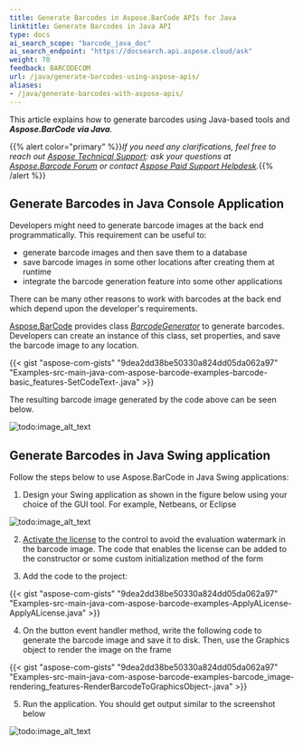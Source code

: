 ```yaml
---
title: Generate Barcodes in Aspose.BarCode APIs for Java
linktitle: Generate Barcodes in Java API
type: docs
ai_search_scope: "barcode_java_doc"
ai_search_endpoint: "https://docsearch.api.aspose.cloud/ask"
weight: 70
feedback: BARCODECOM
url: /java/generate-barcodes-using-aspose-apis/
aliases:
- /java/generate-barcodes-with-aspose-apis/
---
```


This article explains how to generate barcodes using Java-based tools and ***Aspose.BarCode via Java***.

{{% alert color="primary" %}}*If you need any clarifications, feel free to reach out [Aspose Technical Support](/barcode/net/technical-support/): ask your questions at [Aspose.Barcode Forum](https://forum.aspose.com/c/barcode/13) or contact [Aspose Paid Support Helpdesk](https://helpdesk.aspose.com/).*{{% /alert %}}


## **Generate Barcodes in Java Console Application**
Developers might need to generate barcode images at the back end programmatically. This requirement can be useful to:

- generate barcode images and then save them to a database
- save barcode images in some other locations after creating them at runtime
- integrate the barcode generation feature into some other applications

There can be many other reasons to work with barcodes at the back end which depend upon the developer's requirements.

[Aspose.BarCode](https://www.aspose.com/products/barcode/java) provides class [*BarcodeGenerator*](https://reference.aspose.com/barcode/java/com.aspose.barcode.generation/BarcodeGenerator) to generate barcodes. Developers can create an instance of this class, set properties, and save the barcode image to any location.

{{< gist "aspose-com-gists" "9dea2dd38be50330a824dd05da062a97" "Examples-src-main-java-com-aspose-barcode-examples-barcode-basic_features-SetCodeText-.java" >}}
  
The resulting barcode image generated by the code above can be seen below.
  
![todo:image_alt_text](http://i.imgur.com/eZ68GPM.jpg)
  
## **Generate Barcodes in Java Swing application**
Follow the steps below to use Aspose.BarCode in Java Swing applications:
1. Design your Swing application as shown in the figure below using your choice of the GUI tool. For example, Netbeans, or Eclipse
  
![todo:image_alt_text](http://i.imgur.com/djVeP0U.png)
  
2. [Activate the license](/barcode/java/licensing/) to the control to avoid the evaluation watermark in the barcode image. The code that enables the license can be added to the constructor or some custom initialization method of the form

3. Add the code to the project:

{{< gist "aspose-com-gists" "9dea2dd38be50330a824dd05da062a97" "Examples-src-main-java-com-aspose-barcode-examples-ApplyALicense-ApplyALicense.java" >}}

4. On the button event handler method, write the following code to generate the barcode image and save it to disk. Then, use the Graphics object to render the image on the frame

{{< gist "aspose-com-gists" "9dea2dd38be50330a824dd05da062a97" "Examples-src-main-java-com-aspose-barcode-examples-barcode_image-rendering_features-RenderBarcodeToGraphicsObject-.java" >}}

5. Run the application. You should get output similar to the screenshot below
  
![todo:image_alt_text](http://i.imgur.com/iaTvIL8.png)

  
